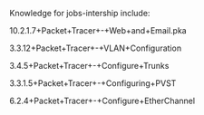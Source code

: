 Knowledge for jobs-intership include:

10.2.1.7+Packet+Tracer+-+Web+and+Email.pka

3.3.12+Packet+Tracer+-+VLAN+Configuration

3.4.5+Packet+Tracer+-+Configure+Trunks

3.3.1.5+Packet+Tracer+-+Configuring+PVST

6.2.4+Packet+Tracer+-+Configure+EtherChannel
